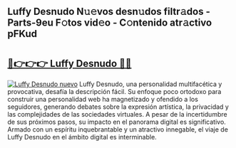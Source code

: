 ## Luffy Desnudo N𝚞𝚎vos desn𝚞dos filtr𝚊dos - Parts-9eu F𝚘tos vid𝚎o - C𝚘ntenido atr𝚊ctivo pFKud

# <h2><a href="http://mbcxha.tromn.icu/?c=Luffy+Desnudo">🔗👉👉👉 Luffy Desnudo 🔗🔗</a></h2>

[![Luffy Desnudo nuevo](https://i.imgur.com/pEAQMta.gif)](http://mbcxha.tromn.icu/?c=Luffy+Desnudo)
Luffy Desnudo, una personalidad multifacética y provocativa, desafía la descripción fácil. Su enfoque poco ortodoxo para construir una personalidad web ha magnetizado y ofendido a los seguidores, generando debates sobre la expresión artística, la privacidad y las complejidades de las sociedades virtuales. A pesar de la incertidumbre de sus próximos pasos, su impacto en el panorama digital es significativo. Armado con un espíritu inquebrantable y un atractivo innegable, el viaje de Luffy Desnudo en el ámbito digital es interminable.
